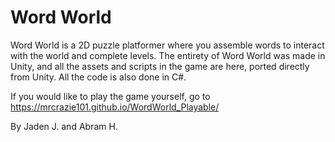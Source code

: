 # Word World

Word World is a 2D puzzle platformer where you assemble words to interact with the world and complete levels.
The entirety of Word World was made in Unity, and all the assets and scripts in the game are here, ported directly from Unity.
All the code is also done in C#.

If you would like to play the game yourself, go to https://mrcrazie101.github.io/WordWorld_Playable/

By Jaden J. and Abram H.
